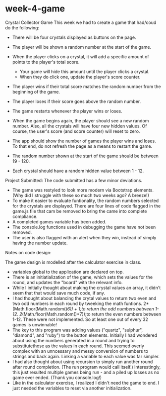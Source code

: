 # week-4-game
Crystal Collector Game
This week we had to create a game that had/coud do the following:
   * There will be four crystals displayed as buttons on the page.
   * The player will be shown a random number at the start of the game.
   * When the player clicks on a crystal, it will add a specific amount of points to the player's total score. 
        * Your game will hide this amount until the player clicks a crystal.
        * When they do click one, update the player's score counter.

   * The player wins if their total score matches the random number from the beginning of the game.
   * The player loses if their score goes above the random number.
   * The game restarts whenever the player wins or loses.
   * When the game begins again, the player should see a new random number. Also, all the crystals will have four new hidden values. Of course, the user's score (and score counter) will reset to zero.
   * The app should show the number of games the player wins and loses. To that end, do not refresh the page as a means to restart the game.
   * The random number shown at the start of the game should be between 19 - 120.
   * Each crystal should have a random hidden value between 1 - 12.
   
 Project Submitted: The code submitted has a few minor deviations. 
   * The game was restyled to look more modern via Bootstrap elements. (Why did I struggle with these so much two weeks ago? A breeze!)
   * To make it easier to evaluate funtionality, the random numbers selected for the crystals are displayed. There are four lines of code flagged in the game.js file that cam be removed to bring the came into complete compliance. 
   * A completed games variable has been added. 
   * The console.log functions used in debugging the game have not been removed.
   * The user is also flagged with an alert when they win, instead of simply having the number update. 

Notes on code design: 

The game design is modelled after the calculator exercise in class.
* variables global to the application are declared on top. 
* There is an initiatialization of the game, which sets the values for the round, and updates the "board" with the relevant info. 
* While I initially thought about making the crystal values an array, it didn't seem that that would save much code, if any.
* I had thought about balancing the crytal values to return two even and two odd numbers in each round by tweeking the math funtions. 
      2*(Math.floor(Math.random()*6)) + 1;to return the odd numbers between 1-12.
      2*(Math.floor(Math.random()*7));to return the even numbers between 1-12.
      These were not implemented. So at least one out of every 32 games is unwinnable!
* The key to this program was adding values ("quartz", "sulphur", "diamond", and "ruby") to the button elements. 
      Initially I had wondered about using the numbers generated in a round and trying to substitutethose as the values in each round. 
      This seemed overly complex with an unncessary and messy conversion of numbers to strings and back again.
      Linking a variable to each value was far simpler. 
 * I had also thought about using recursion to simply run another round after round completion. (The run program would call itself.)
      Interestingly, this just resulted multiple games being run - and a piled up losses as no game ever ended. 
        (Thank you console.log!)
 * Like in the calculator exercise, I realized I didn't need the game to end. I just needed the variables to reset via another initialization. 
 

